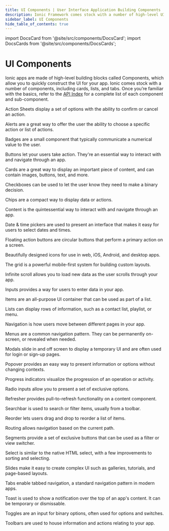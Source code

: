 ```yaml
---
title: UI Components | User Interface Application Building Components
description: Ionic Framework comes stock with a number of high-level UI components, including cards, lists, and tabs to quickly and easily build your app's user interface.
sidebar_label: UI Components
hide_table_of_contents: true
---
```


import DocsCard from '@site/src/components/DocsCard';
import DocsCards from '@site/src/components/DocsCards';

# UI Components

Ionic apps are made of high-level building blocks called Components, which allow you to quickly construct the UI for your app. Ionic comes stock with a number of components, including cards, lists, and tabs. Once you’re familiar with the basics, refer to the [API Index](api.md) for a complete list of each component and sub-component.

<intro-end />

<DocsCards>
  <DocsCard header="Action Sheet" href="api/action-sheet" img="/icons/feature-component-actionsheet-icon.png">
    <p>Action Sheets display a set of options with the ability to confirm or cancel an action.</p>
  </DocsCard>

  <DocsCard header="Alert" href="api/alert" icon="/icons/component-alert-icon.png">
    <p>Alerts are a great way to offer the user the ability to choose a specific action or list of actions.</p>
  </DocsCard>

  <DocsCard header="Badge" href="api/badge" icon="/icons/component-badge-icon.png">
    <p>Badges are a small component that typically communicate a numerical value to the user.</p>
  </DocsCard>

  <DocsCard header="Button" href="api/button" icon="/icons/component-button-icon.png">
    <p>Buttons let your users take action. They're an essential way to interact with and navigate through an app.</p>
  </DocsCard>

  <DocsCard header="Card" href="api/card" icon="/icons/component-card-icon.png">
    <p>Cards are a great way to display an important piece of content, and can contain images, buttons, text, and more.</p>
  </DocsCard>

  <DocsCard header="Checkbox" href="api/checkbox" icon="/icons/component-checkbox-icon.png">
    <p>Checkboxes can be used to let the user know they need to make a binary decision.</p>
  </DocsCard>

  <DocsCard header="Chip" href="api/chip" icon="/icons/component-chip-icon.png">
    <p>Chips are a compact way to display data or actions.</p>
  </DocsCard>

  <DocsCard header="Content" href="api/content" icon="/icons/component-content-icon.png">
    <p>Content is the quintessential way to interact with and navigate through an app.</p>
  </DocsCard>

  <DocsCard header="Date & Time Pickers" href="api/datetime" icon="/icons/component-datetimepicker-icon.png">
    <p>Date & time pickers are used to present an interface that makes it easy for users to select dates and times.</p>
  </DocsCard>

  <DocsCard header="Floating Action Button" href="api/fab" icon="/icons/component-fab-icon.png">
    <p>Floating action buttons are circular buttons that perform a primary action on a screen.</p>
  </DocsCard>

  <DocsCard header="Icons" href="https://ionic.io/ionicons" img="/icons/feature-component-icons-icon.png">
    <p>Beautifully designed icons for use in web, iOS, Android, and desktop apps.</p>
  </DocsCard>

  <DocsCard header="Grid" href="api/grid" icon="/icons/component-grid-icon.png">
    <p>The grid is a powerful mobile-first system for building custom layouts.</p>
  </DocsCard>

  <DocsCard header="Infinite Scroll" href="api/infinite-scroll" icon="/icons/component-infinitescroll-icon.png">
    <p>Infinite scroll allows you to load new data as the user scrolls through your app.</p>
  </DocsCard>

  <DocsCard header="Input" href="api/input" icon="/icons/component-input-icon.png">
    <p>Inputs provides a way for users to enter data in your app.</p>
  </DocsCard>

  <DocsCard header="Item" href="api/item" icon="/icons/component-item-icon.png">
    <p>Items are an all-purpose UI container that can be used as part of a list.</p>
  </DocsCard>

  <DocsCard header="List" href="api/list" icon="/icons/component-lists-icon.png">
    <p>Lists can display rows of information, such as a contact list, playlist, or menu.</p>
  </DocsCard>

  <DocsCard header="Navigation" href="api/nav" img="/icons/feature-component-navigation-icon.png">
    <p>Navigation is how users move between different pages in your app.</p>
  </DocsCard>

  <DocsCard header="Menu" href="api/menu" icon="/icons/component-menu-icon.png">
    <p>Menus are a common navigation pattern. They can be permanently on-screen, or revealed when needed.</p>
  </DocsCard>

  <DocsCard header="Modal" href="api/modal" icon="/icons/component-modal-icon.png">
    <p>Modals slide in and off screen to display a temporary UI and are often used for login or sign-up pages.</p>
  </DocsCard>

  <DocsCard header="Popover" href="api/popover" icon="/icons/component-popover-icon.png">
    <p>Popover provides an easy way to present information or options without changing contexts.</p>
  </DocsCard>

  <DocsCard header="Progress Indicators" href="api/progress-bar" icon="/icons/component-progress-icon.png">
    <p>Progress indicators visualize the progression of an operation or activity.</p>
  </DocsCard>

  <DocsCard header="Radio" href="api/radio" icon="/icons/component-radio-icon.png">
    <p>Radio inputs allow you to present a set of exclusive options.</p>
  </DocsCard>

  <DocsCard header="Refresher" href="api/refresher" icon="/icons/component-refresher-icon.png">
    <p>Refresher provides pull-to-refresh functionality on a content component.</p>
  </DocsCard>

  <DocsCard header="Searchbar" href="api/searchbar" img="/icons/feature-component-search-icon.png">
    <p>Searchbar is used to search or filter items, usually from a toolbar.</p>
  </DocsCard>

  <DocsCard header="Reorder" href="api/reorder" icon="/icons/component-reorder-icon.png">
    <p>Reorder lets users drag and drop to reorder a list of items.</p>
  </DocsCard>

  <DocsCard header="Routing" href="api/router" icon="/icons/component-routing-icon.png">
    <p>Routing allows navigation based on the current path.</p>
  </DocsCard>

  <DocsCard header="Segment" href="api/segment" icon="/icons/component-segment-icon.png">
    <p>Segments provide a set of exclusive buttons that can be used as a filter or view switcher.</p>
  </DocsCard>

  <DocsCard header="Select" href="api/select" icon="/icons/component-select-icon.png">
    <p>Select is similar to the native HTML select, with a few improvements to sorting and selecting.</p>
  </DocsCard>

  <DocsCard header="Slides" href="api/slides" icon="/icons/component-slides-icon.png">
    <p>Slides make it easy to create complex UI such as galleries, tutorials, and page-based layouts.</p>
  </DocsCard>

  <DocsCard header="Tabs" href="api/tabs" img="/icons/feature-component-tabs-icon.png">
    <p>Tabs enable tabbed navigation, a standard navigation pattern in modern apps.</p>
  </DocsCard>

  <DocsCard header="Toast" href="api/toast" icon="/icons/component-toast-icon.png">
    <p>Toast is used to show a notification over the top of an app's content. It can be temporary or dismissable.</p>
  </DocsCard>

  <DocsCard header="Toggle" href="api/toggle" icon="/icons/component-toggle-icon.png">
    <p>Toggles are an input for binary options, often used for options and switches.</p>
  </DocsCard>

  <DocsCard header="Toolbar" href="api/toolbar" icon="/icons/component-toolbar-icon.png">
    <p>Toolbars are used to house information and actions relating to your app.</p>
  </DocsCard>
</DocsCards>
